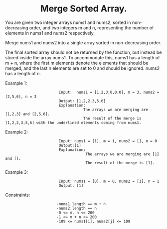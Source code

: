 <h1 align="center">Merge Sorted Array.</h1>


You are given two integer arrays nums1 and nums2, sorted in non-decreasing order, and two integers m and n, representing the number of elements in nums1 and nums2 respectively.

Merge nums1 and nums2 into a single array sorted in non-decreasing order.

The final sorted array should not be returned by the function, but instead be stored inside the array nums1. To accommodate this, nums1 has a length of m + n, where the first m elements denote the elements that should be merged, and the last n elements are set to 0 and should be ignored. nums2 has a length of n.

Example 1:

                            Input:  nums1 = [1,2,3,0,0,0], m = 3, nums2 = [2,5,6], n = 3
                            Output: [1,2,2,3,5,6]
                            Explanation:
                                       The arrays we are merging are [1,2,3] and [2,5,6].
                                       The result of the merge is [1,2,2,3,5,6] with the underlined elements coming from nums1.
Example 2:

                            Input: nums1 = [1], m = 1, nums2 = [], n = 0
                            Output:[1]
                            Explanation:
                                        The arrays we are merging are [1] and [].
                                        The result of the merge is [1].
Example 3:

                            Input: nums1 = [0], m = 0, nums2 = [1], n = 1
                            Output: [1]
                            
                           

Constraints:

                           -nums1.length == m + n
                           -nums2.length == n
                           -0 <= m, n <= 200
                           -1 <= m + n <= 200
                           -109 <= nums1[i], nums2[j] <= 109
 